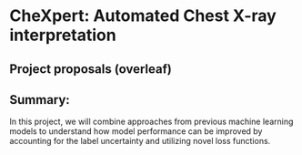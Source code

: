 # CheXpert: Automated Chest X-ray interpretation

## Project proposals (overleaf)

## Summary: 
In this project, we will combine approaches from previous machine learning models to understand how model performance can be improved by accounting for the label uncertainty and utilizing novel loss functions.
